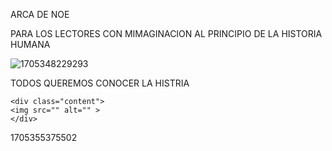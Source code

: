 ARCA DE NOE

PARA LOS LECTORES CON MIMAGINACION AL PRINCIPIO DE LA HISTORIA HUMANA

![1705348229293][def]

TODOS QUEREMOS CONOCER LA HISTRIA

```
<div class="content">
<img src="" alt="" >
</div>
```

1705355375502


[def]: image/ARCA/imgen4.png
